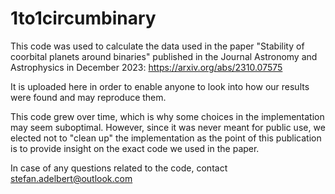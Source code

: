 # 1to1circumbinary

This code was used to calculate the data used in the paper "Stability of coorbital planets around binaries" published in the Journal Astronomy and Astrophysics in December 2023:
https://arxiv.org/abs/2310.07575

It is uploaded here in order to enable anyone to look into how our results were found and may reproduce them.

This code grew over time, which is why some choices in the implementation may seem suboptimal.
However, since it was never meant for public use, we elected not to "clean up" the implementation as the point of this publication is to provide insight on the exact code we used in the paper.

In case of any questions related to the code, contact stefan.adelbert@outlook.com
